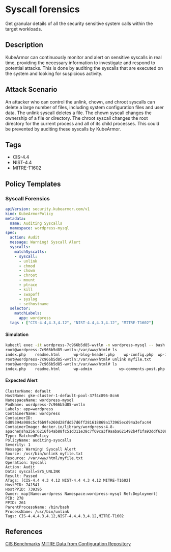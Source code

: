 # Syscall forensics
Get granular details of all the security sensitive system calls within the target workloads.

## Description
KubeArmor can continuously monitor and alert on sensitive syscalls in real time, providing the necessary information to investigate and respond to potential attacks. This is done by auditing the syscalls that are executed on the system and looking for suspicious activity.

## Attack Scenario
An attacker who can control the unlink, chown, and chroot syscalls can delete a large number of files, including system configuration files and user data. The unlink syscall deletes a file. The chown syscall changes the ownership of a file or directory. The chroot syscall changes the root directory for the current process and all of its child processes. This could be prevented by auditing these syscalls by KubeArmor.

## Tags
- CIS-4.4
- NIST-4.4
- MITRE-T1602

## Policy Templates
### Syscall Forensics
```yaml
apiVersion: security.kubearmor.com/v1
kind: KubeArmorPolicy
metadata:
  name: Auditing Syscalls 
  namespace: wordpress-mysql
spec:
  action: Audit
  message: Warning! Syscall Alert
  syscalls:
    matchSyscalls:
    - syscall:
      - unlink
      - chmod
      - chown
      - chroot
      - mount
      - ptrace
      - kill
      - swapoff
      - syslog
      - sethostname
  selector:
    matchLabels:
      app: wordpress
  tags : ["CIS-4.4,4.3,4.12", "NIST-4.4,4.3,4.12", "MITRE-T1602"]
```
#### Simulation
```sh
kubectl exec -it wordpress-7c966b5d85-wvtln -n wordpress-mysql -- bash
root@wordpress-7c966b5d85-wvtln:/var/www/html# ls
index.php    readme.html      wp-blog-header.php    wp-config.php  wp-includes        wp-login.php    myfile.txt        
root@wordpress-7c966b5d85-wvtln:/var/www/html# unlink myfile.txt
root@wordpress-7c966b5d85-wvtln:/var/www/html# ls
index.php    readme.html      wp-admin            wp-comments-post.php  wp-config.php  wp-cron.php  wp-links-opml.php  wp-login.php  wp-settings.php  wp-trackback.php
```

#### Expected Alert
```
ClusterName: default
HostName: gke-cluster-1-default-pool-37f4c896-8cn6
NamespaceName: wordpress-mysql
PodName: wordpress-7c966b5d85-wvtln
Labels: app=wordpress
ContainerName: wordpress
ContainerID: 6d09394a988c5cf6b9fe260d28fdd57d6ff281618869a173965ecd94a3efac44
ContainerImage: docker.io/library/wordpress:4.8-apache@sha256:6216f64ab88fc51d311e38c7f69ca3f9aaba621492b4f1fa93ddf63093768845
Type: MatchedPolicy
PolicyName: auditing-syscalls
Severity: 1
Message: Warning! Syscall Alert
Source: /usr/bin/unlink myfile.txt
Resource: /var/www/html/myfile.txt
Operation: Syscall
Action: Audit
Data: syscall=SYS_UNLINK
Result: Passed
ATags: [CIS-4.4 4.3 4.12 NIST-4.4 4.3 4.12 MITRE-T1602]
HostPID: 741541
HostPPID: 739395
Owner: map[Name:wordpress Namespace:wordpress-mysql Ref:Deployment]
PID: 278
PPID: 261
ParentProcessName: /bin/bash
ProcessName: /usr/bin/unlink
Tags: CIS-4.4,4.3,4.12,NIST-4.4,4.3,4.12,MITRE-T1602
```

## References
[CIS Benchmarks](https://www.cisecurity.org/cis-benchmarks)
[MITRE Data from Configuration Repository](https://attack.mitre.org/techniques/T1602/)



